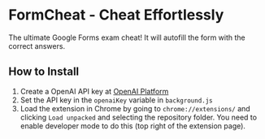# FormCheat - Cheat Effortlessly

The ultimate Google Forms exam cheat!
It will autofill the form with the correct answers.

## How to Install

1. Create a OpenAI API key at [OpenAI Platform](https://platform.openai.com/signup)
2. Set the API key in the `openaiKey` variable in `background.js`
3. Load the extension in Chrome by going to `chrome://extensions/` and clicking `Load unpacked` and selecting the repository folder. You need to enable developer mode to do this (top right of the extension page).
